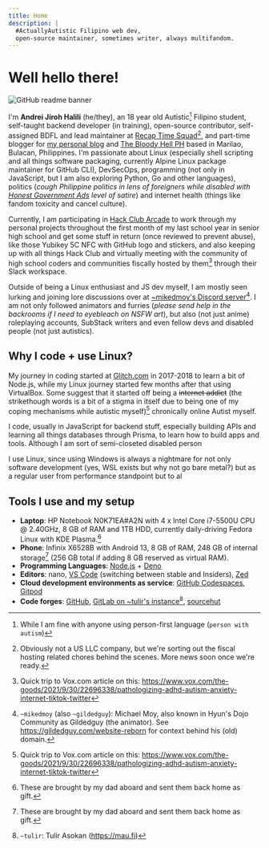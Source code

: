 ```yaml
---
title: Home
description: |
  #ActuallyAutistic Filipino web dev,
  open-source maintainer, sometimes writer, always multifandom.
---
```


# Well hello there!

![GitHub readme banner](https://github.com/ajhalili2006/ajhalili2006/raw/83d1552339fec8d91eadcab0289d43b6a9ef775c/static/readme-banner-2022.png)

I'm **Andrei Jiroh Halili** (he/they), an 18 year old Autistic[^7] Filipino student, self-taught backend developer (in training), open-source contributor,
self-assigned BDFL and lead maintainer at [Recap Time Squad](https://recaptime.dev)[^1],
and part-time blogger for [my personal blog](https://ajhalili2006.substack.com)
and [The Bloody Hell PH](https://fromthebshq.substack.com) based in Marilao, Bulacan, Philippines. I'm passionate about Linux (especially shell scripting and all things
software packaging, currently Alpine Linux package maintainer for GitHub CLI), DevSecOps, programming (not only in JavaScript,
but I am also exploring Python, Go and other languages), politics (_cough Philippine politics in lens of foreigners while disabled with [Honest Government Ads] level of satire_) and internet health (things like fandom toxicity and cancel culture).

Currently, I am participating in [Hack Club Arcade](https://hackclub.com/arcade) to work through
my personal projects throughout the first month of my last school year in senior high school and get
some stuff in return (once reviewed to prevent abuse), like those Yubikey 5C NFC with GitHub logo
and stickers, and also keeping up with all things Hack Club and virtually meeting with
the community of high school coders and communities fiscally hosted by them[^6] through their Slack workspace.

Outside of being a Linux enthusiast and JS dev myself, I am mostly seen lurking and joining lore discussions over at [~mikedmoy's Discord server](https://go.andreijiroh.xyz/discord/gildedguy)[^5]. I am not only followed animators and furries (_please send help in the backrooms if I need to eyebleach on NSFW art_), but also (not just anime) roleplaying accounts, SubStack writers and even fellow devs and disabled people (not just autistics).

## Why I code + use Linux?

My journey in coding started at [Glitch.com](https://glitch.com) in 2017-2018 to learn a bit of Node.js, while
my Linux journey started few months after that using VirtualBox. Some suggest that it started off being a ~~internet addict~~
(the strikethough words is a bit of a stigma in itself due to being one of my coping mechanisms while autistic myself)[^6] chronically online Autist myself.

I code, usually in JavaScript for backend stuff, especially building APIs and learning all things databases through Prisma,
to learn how to build apps and tools. Although I am sort of semi-closeted disabled person

I use Linux, since using Windows is always a nightmare for not only software development (yes, WSL exists but why not go bare metal?)
but as a regular user from performance standpoint but to al

## Tools I use and my setup

* **Laptop**: HP Notebook N0K71EA#A2N with 4 x Intel Core i7-5500U CPU @ 2.40GHz, 8 GB of RAM and 1TB HDD,
currently daily-driving Fedora Linux with KDE Plasma.[^3]
* **Phone**: Infinix X6528B with Android 13, 8 GB of RAM, 248 GB of internal storage[^3] (256 GB total if adding 8 GB reserved as virtual RAM).
* **Programming Languages**: [Node.js](https://nodejs.org) + [Deno](https://deno.land)
* **Editors**: nano, [VS Code](https://go.andreijiroh.xyz/vscode) (switching between stable and Insiders), [Zed](https://go.andreijiroh.xyz/zed-editor)
* **Cloud development environments as service**: [GitHub Codespaces](https://github.com/features/codespaces), [Gitpod](https://www.gitpod.io)
* **Code forges**: [GitHub](https://github.com/ajhlili2006), [GitLab on ~tulir's instance](https://mau.dev/ajhalili2006)[^2], [sourcehut](https://sr.ht/~ajhalili2006)

[^1]: Obviously not a US LLC company, but we're sorting out the fiscal hosting related chores behind the scenes.
More news soon once we're ready.
[^2]: `~tulir`: Tulir Asokan (<https://mau.fi>)
[^3]: These are brought by my dad aboard and sent them back home as gift.
[^4]: See <https://hackclub.com/fiscal-sponsorship> for all things 501c3 US nonprofit fiscal sponsorship, although consider <https://opencollective.com/opensource> for 501c6 option for your open-source project.
[^5]: `~mikedmoy` (also `~gildedguy`): Michael Moy, also known in Hyun's Dojo Community as Gildedguy (the animator). See <https://gildedguy.com/website-reborn> for context behind his (old) domain.
[^6]: Quick trip to Vox.com article on this: <https://www.vox.com/the-goods/2021/9/30/22696338/pathologizing-adhd-autism-anxiety-internet-tiktok-twitter>
[^7]: While I am fine with anyone using person-first language (`person with autism`)

[Honest Government Ads]: https://go.andreijiroh.xyz/honest-govt-ads
